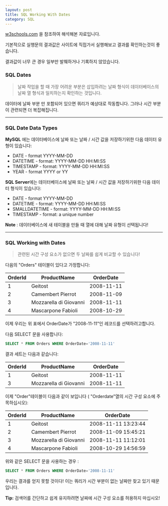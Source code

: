 ```yaml
---
layout: post
title: SQL Working With Dates
category: SQL
---
```




[w3schools.com](www.w3schools.com/sql) 을 참조하여 해석해본 자료입니다.

기본적으로 실행문의 결과값은 사이트에 직접가서 실행해보고 결과를 확인하는것이 좋습니다.

결과값이 너무 큰 경우 일부만 발췌하거나 기록하지 않았습니다.



### SQL Dates

> 날짜 작업을 할 때 가장 어려운 부분은 삽입하려는 날짜 형식이 데이터베이스의 날짜 열 형식과 일치하는지 확인하는 것입니다.

데이터에 날짜 부분 만 포함되어 있으면 쿼리가 예상대로 작동합니다. 그러나 시간 부분이 관련되면 더 복잡해집니다.

---



### SQL Date Data Types



**MySQL** 에는 데이터베이스에 날짜 또는 날짜 / 시간 값을 저장하기위한 다음 데이터 유형이 있습니다:

- DATE - format YYYY-MM-DD
- DATETIME - format: YYYY-MM-DD HH:MI:SS
- TIMESTAMP - format: YYYY-MM-DD HH:MI:SS
- YEAR - format YYYY or YY



**SQL Server**에는 데이터베이스에 날짜 또는 날짜 / 시간 값을 저장하기위한 다음 데이터 형식이 있습니다:

- DATE - format YYYY-MM-DD
- DATETIME - format: YYYY-MM-DD HH:MI:SS
- SMALLDATETIME - format: YYYY-MM-DD HH:MI:SS
- TIMESTAMP - format: a unique number



**Note** : 데이터베이스에 새 테이블을 만들 때 열에 대해 날짜 유형이 선택됩니다!

---



### SQL Working with Dates

> 관련된 시간 구성 요소가 없으면 두 날짜를 쉽게 비교할 수 있습니다!



다음의 "Orders" 테이블이 있다고 가정합니다:

| OrderId | ProductName            | OrderDate  |
| ------- | ---------------------- | ---------- |
| 1       | Geitost                | 2008-11-11 |
| 2       | Camembert Pierrot      | 2008-11-09 |
| 3       | Mozzarella di Giovanni | 2008-11-11 |
| 4       | Mascarpone Fabioli     | 2008-10-29 |



이제 우리는 위 표에서 OrderDate가 "2008-11-11"인 레코드를 선택하려고합니다.

다음 SELECT 문을 사용합니다:

```sql
SELECT * FROM Orders WHERE OrderDate='2008-11-11'
```



결과 세트는 다음과 같습니다:

| OrderId | ProductName            | OrderDate  |
| ------- | ---------------------- | ---------- |
| 1       | Geitost                | 2008-11-11 |
| 3       | Mozzarella di Giovanni | 2008-11-11 |



이제 "Order"테이블이 다음과 같이 보입니다 ( "Orderdate"열의 시간 구성 요소에 주목하십시오):

| OrderId | ProductName            | OrderDate           |
| ------- | ---------------------- | ------------------- |
| 1       | Geitost                | 2008-11-11 13:23:44 |
| 2       | Camembert Pierrot      | 2008-11-09 15:45:21 |
| 3       | Mozzarella di Giovanni | 2008-11-11 11:12:01 |
| 4       | Mascarpone Fabioli     | 2008-10-29 14:56:59 |



 위와 같은 SELECT 문을 사용하는 경우 :

```sql
SELECT * FROM Orders WHERE OrderDate='2008-11-11'
```

우리는 결과를 얻지 못할 것이다! 이는 쿼리가 시간 부분이 없는 날짜만 찾고 있기 때문입니다.

**Tip:** 검색어를 간단하고 쉽게 유지하려면 날짜에 시간 구성 요소를 허용하지 마십시오!

